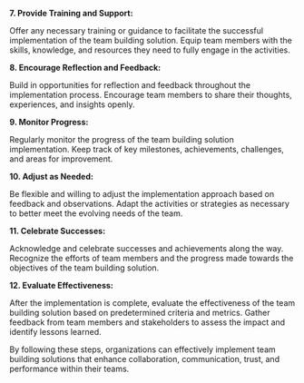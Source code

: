 **7. Provide Training and Support:** 

Offer any necessary training or guidance to facilitate the successful implementation of the team building solution. Equip team members with the skills, knowledge, and resources they need to fully engage in the activities.

**8. Encourage Reflection and Feedback:** 

Build in opportunities for reflection and feedback throughout the implementation process. Encourage team members to share their thoughts, experiences, and insights openly.

**9. Monitor Progress:**

Regularly monitor the progress of the team building solution implementation. Keep track of key milestones, achievements, challenges, and areas for improvement.

**10. Adjust as Needed:** 

Be flexible and willing to adjust the implementation approach based on feedback and observations. Adapt the activities or strategies as necessary to better meet the evolving needs of the team.

**11. Celebrate Successes:**

Acknowledge and celebrate successes and achievements along the way. Recognize the efforts of team members and the progress made towards the objectives of the team building solution.

**12. Evaluate Effectiveness:**

After the implementation is complete, evaluate the effectiveness of the team building solution based on predetermined criteria and metrics. Gather feedback from team members and stakeholders to assess the impact and identify lessons learned.

By following these steps, organizations can effectively implement team building solutions that enhance collaboration, communication, trust, and performance within their teams.
